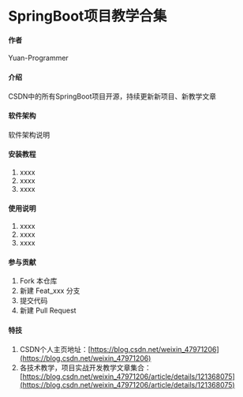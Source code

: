# SpringBoot项目教学合集

#### 作者
Yuan-Programmer

#### 介绍
CSDN中的所有SpringBoot项目开源，持续更新新项目、新教学文章

#### 软件架构
软件架构说明


#### 安装教程

1.  xxxx
2.  xxxx
3.  xxxx

#### 使用说明

1.  xxxx
2.  xxxx
3.  xxxx

#### 参与贡献

1.  Fork 本仓库
2.  新建 Feat_xxx 分支
3.  提交代码
4.  新建 Pull Request


#### 特技

1.  CSDN个人主页地址：[https://blog.csdn.net/weixin_47971206](https://blog.csdn.net/weixin_47971206)
2.  各技术教学，项目实战开发教学文章集合：[https://blog.csdn.net/weixin_47971206/article/details/121368075](https://blog.csdn.net/weixin_47971206/article/details/121368075)
